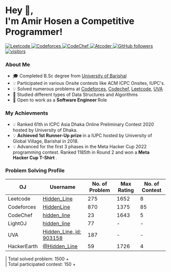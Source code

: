<h1 align="left">Hey 👋, </br> I'm Amir Hosen a Competitive Programmer!</h1>

<p align="left">
  <a href="https://leetcode.com/Hidden_Line/">
    <img src="https://cp-badges.deta.dev/leetcode/Hidden_Line" alt="Leetcode" />
  </a>
  <a href="https://codeforces.com/profile/HiddenLine">
    <img src="https://cp-badges.deta.dev/codeforces/HiddenLine" alt="Codeforces" />
  </a>
  <a href="https://codechef.com/users/hidden_line/">
    <img src="https://cp-badges.deta.dev/codechef/hidden_line" alt="CodeChef" />
  </a>
  <a href="https://atcoder.jp/users/Hidden_Line/">
    <img src="https://cp-badges.deta.dev/atcoder/Hidden_Line" alt="Atcoder" />
  </a>
  <a href="https://github.com/amir-hosen7?tab=followers">
    <img alt="GitHub followers" src="https://img.shields.io/github/followers/sheikh-arman?color=green&logo=github">
  </a>
  <a href="https://github.com/amir-hosen7/">
    <img src="https://komarev.com/ghpvc/?username=amir-hosen7" alt="visitors" />
  </a>
</p>
<h3> About Me </h3>
<ul>
  <li> 🎓 Completed B.Sc degree from <a href = "https://bu.ac.bd/"> University of Barishal </a> </li>
  <li> 💡 Participated in various Onsite contests like ACM ICPC Onsites, IUPC's. </li>
  <li> 💡 Solved numerous problems at <a href="https://codeforces.com">Codeforces</a>, <a href="https://codechef.com">Codechef</a>,  
    <a href="https://leetcode.com">Leetcode</a>, <a href="https://onlinejudge.org">UVA</a> </li>
  <li> 📖 Studied different types of Data Structures and Algorithms </li>
  <li> 💼 Open to work as a <b> Software Engineer </b> Role </li>
</ul>

### My Achievments
<ul>
  <li> 💡 Ranked 61th in ICPC Asia Dhaka Online Preliminary Contest 2020 hosted by University of Dhaka. </li>
  <li> 💡 <b> Achieved 1st Runner-Up prize </b> in a IUPC hosted by University of Global Village, Barishal in 2018. </li>
  <li> 💡 Advanced for the first 3 phases in the Meta Hacker Cup 2022 programming contest. Ranked 1185th in Round 2 and won a <b> Meta Hacker Cup T-Shirt </b> . </li>
</ul>

### Problem Solving Profile
| OJ | Username | No. of Problem | Max Rating | No. of Contest |
| -- | -------- | ----------- | -------| -------|          
| Leetcode | [Hidden_Line](https://leetcode.com/Hidden_Line/)| 275 | 1652 | 8 |
| Codeforces | [HiddenLine](https://codeforces.com/profile/HideenLine)| 870 | 1375 | 85 |
| CodeChef | [hidden_line](https://www.codechef.com/users/hidden_line)| 23 | 1643 | 5 |
| LightOJ | [hidden_line](https://lightoj.com/user/hidden_line) | 77 | - | - |
| UVA | [Hidden_Line, id: 903158](http://uhunt.onlinejudge.org/id/903158) | 187 | - | - |
| HackerEarth | [@Hidden_Line](https://www.hackerearth.com/@Hidden_Line) | 59 | 1726 | 4 |

| Total solved problem: 1500 +  </br>
| Total participated contest: 150 + 


<!--
**amir-hosen7/amir-hosen7** is a ✨ _special_ ✨ repository because its `README.md` (this file) appears on your GitHub profile.

Here are some ideas to get you started:

- 🔭 I’m currently working on ...
- 🌱 I’m currently learning ...
- 👯 I’m looking to collaborate on ...
- 🤔 I’m looking for help with ...
- 💬 Ask me about ...
- 📫 How to reach me: ...
- 😄 Pronouns: ...
- ⚡ Fun fact: ...
-->
